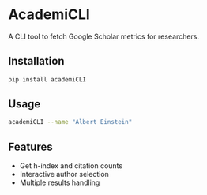 
# AcademiCLI

A CLI tool to fetch Google Scholar metrics for researchers.

## Installation
```bash
pip install academiCLI
```

## Usage
```bash
academiCLI --name "Albert Einstein"
```

## Features
- Get h-index and citation counts
- Interactive author selection
- Multiple results handling